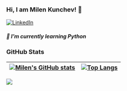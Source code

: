 ### Hi, I am Milen Kunchev! 👋
[![LinkedIn][linkedin-shield]][linkedin-url]
##### :dart: I’m currently learning Python 


### GitHub Stats

|[![Milen's GitHub stats](https://github-readme-stats.vercel.app/api?username=MilenKunchev)](https://github.com/MilenKunchev/github-readme-stats)| [![Top Langs](https://github-readme-stats.vercel.app/api/top-langs/?username=MilenKunchev&langs_count=4)](https://github.com/MilenKunchev/github-readme-stats)|
| ------------- | ------------- |

[![](https://visitcount.itsvg.in/api?id=MilenKunchev&label=Profile%20Views&color=1&icon=0&pretty=true)](https://visitcount.itsvg.in)

<!--
                                                        Compact Language Card Layout
[![Top Langs](https://github-readme-stats.vercel.app/api/top-langs/?username=anuraghazra&layout=compact)](https://github.com/anuraghazra/github-readme-stats)

<p align="left"> <a href="https://www.python.org" target="_blank" rel="noreferrer"> <img src="https://raw.githubusercontent.com/devicons/devicon/master/icons/python/python-original.svg" alt="python" width="40" height="40"/> </a></p>


**MilenKunchev/MilenKunchev** is a ✨ _special_ ✨ repository because its `README.md` (this file) appears on your GitHub profile.

Here are some ideas to get you started:

- 🔭 I’m currently working on ...
- 🌱 I’m currently learning ...
- 👯 I’m looking to collaborate on ...
- 🤔 I’m looking for help with ...
- 💬 Ask me about ...
- 📫 How to reach me: ...
- 😄 Pronouns: ...
- ⚡ Fun fact: ...
-->


[linkedin-shield]: https://img.shields.io/badge/-LinkedIn-black.svg?style=for-the-badge&logo=linkedin&colorB=blue
[linkedin-url]: https://www.linkedin.com/in/milen-kunchev-603554237/

